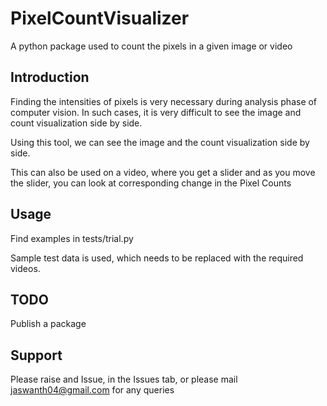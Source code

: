 # PixelCountVisualizer

A python package used to count the pixels in a given image or video

## Introduction

Finding the intensities of pixels is very necessary during analysis phase of computer vision. In such cases, it is very difficult to see the image and count visualization side by side.

Using this tool, we can see the image and the count visualization side by side.

This can also be used on a video, where you get a slider and as you move the slider, you can look at corresponding change in the Pixel Counts

## Usage


Find examples in tests/trial.py

Sample test data is used, which needs to be replaced with the required videos.

## TODO

Publish a package

## Support

Please raise and Issue, in the Issues tab, or please mail jaswanth04@gmail.com for any queries
